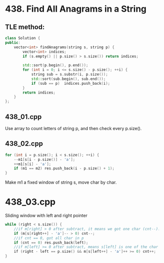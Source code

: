 # 438. Find All Anagrams in a String

## TLE method:
```cpp
class Solution {
public:
    vector<int> findAnagrams(string s, string p) {
        vector<int> indices;
        if (s.empty() || p.size() > s.size()) return indices;
        
        std::sort(p.begin(), p.end());
        for (int i = 0; i <= s.size() - p.size(); ++i) {
            string sub = s.substr(i, p.size());
            std::sort(sub.begin(), sub.end());
            if (sub == p)  indices.push_back(i);
        }
        return indices;
    }
};
```

## 438_01.cpp
Use array to count letters of string p, and then check every p.size().


## 438_02.cpp
```cpp
for (int i = p.size(); i < s.size(); ++i) {
    --m1[s[i - p.size()] - 'a'];
    ++m1[s[i] - 'a'];
    if (m1 == m2) res.push_back(i - p.size() + 1);
}
```
Make m1 a fixed window of string s, move char by char.

# 438_03.cpp
Sliding window with left and right pointer
```cpp
while (right < s.size()) {
    //if m[right] > 0 after subtract, it means we got one char (cnt--). And right pointer move forward.
    if (m[s[right++] - 'a']-- > 0) cnt--;
    //if cnt == 0, got all char in p
    if (cnt == 0) res.push_back(left);
    //if m[left] >= 0 after subtract, means s[left] is one of the char in p (abandon it, we make cnt++). And left pointer move forward
    if (right - left == p.size() && m[s[left++] - 'a']++ >= 0) cnt++;
}
```
